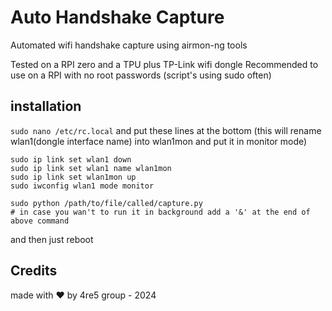 # Auto Handshake Capture
Automated wifi handshake capture using airmon-ng tools

Tested on a RPI zero and a TPU plus TP-Link wifi dongle
Recommended to use on a RPI with no root passwords (script's using sudo often)

## installation
`sudo nano /etc/rc.local` and put these lines at the bottom
(this will rename wlan1(dongle interface name) into wlan1mon and put it in monitor mode)
```
sudo ip link set wlan1 down
sudo ip link set wlan1 name wlan1mon
sudo ip link set wlan1mon up
sudo iwconfig wlan1 mode monitor

sudo python /path/to/file/called/capture.py
# in case you wan't to run it in background add a '&' at the end of above command
```

and then just reboot

## Credits
made with ❤️ by 4re5 group - 2024
